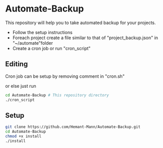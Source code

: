 # Automate-Backup
This repository will help you to take automated backup for your projects.
- Follow the setup instructions
- Foreach project create a file similar to that of "project_backup.json" in "~/automate"folder
- Create a cron job or run "cron_script"

## Editing
Cron job can be setup by removing comment in "cron.sh"

or else just run
```bash
cd Automate-Backup # This repository directory
./cron_script
```

## Setup
```bash
git clone https://github.com/Hemant-Mann/Automate-Backup.git
cd Automate-Backup
chmod +x install
./install
```
